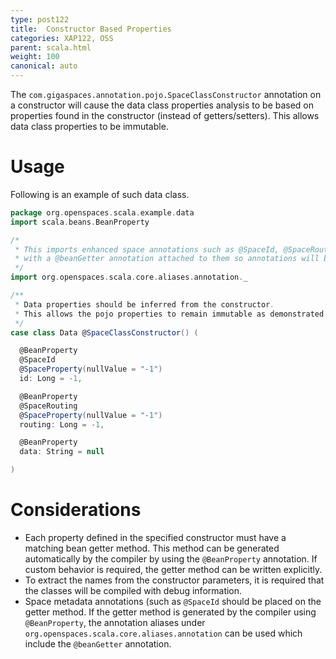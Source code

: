 ```yaml
---
type: post122
title:  Constructor Based Properties
categories: XAP122, OSS
parent: scala.html
weight: 100
canonical: auto
---
```



The `com.gigaspaces.annotation.pojo.SpaceClassConstructor` annotation on a constructor will cause the data class properties analysis to be based on properties found in the constructor (instead of getters/setters). This allows data class properties to be immutable.

# Usage

Following is an example of such data class.


```scala
package org.openspaces.scala.example.data
import scala.beans.BeanProperty

/*
 * This imports enhanced space annotations such as @SpaceId, @SpaceRouting, etc...
 * with a @beanGetter annotation attached to them so annotations will be attached to the generated getter method.
 */
import org.openspaces.scala.core.aliases.annotation._

/**
 * Data properties should be inferred from the constructor.
 * This allows the pojo properties to remain immutable as demonstrated below.
 */
case class Data @SpaceClassConstructor() (

  @BeanProperty
  @SpaceId
  @SpaceProperty(nullValue = "-1")
  id: Long = -1,

  @BeanProperty
  @SpaceRouting
  @SpaceProperty(nullValue = "-1")
  routing: Long = -1,

  @BeanProperty
  data: String = null

)
```

# Considerations

- Each property defined in the specified constructor must have a matching bean getter method. This method can be generated automatically by the compiler by using the `@BeanProperty` annotation. If custom behavior is required, the getter method can be written explicitly.
- To extract the names from the constructor parameters, it is required that the classes will be compiled with debug information.
- Space metadata annotations (such as `@SpaceId` should be placed on the getter method. If the getter method is generated by the compiler using `@BeanProperty`, the annotation aliases under `org.openspaces.scala.core.aliases.annotation` can be used which include the `@beanGetter` annotation.
